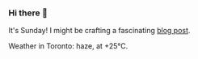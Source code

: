 ### Hi there :wave:

It's Sunday! I might be crafting a fascinating [blog post](https://www.benjaminwuethrich.dev).

Weather in Toronto: haze, at +25°C.
